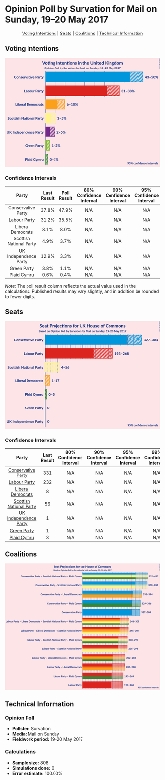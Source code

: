 # Opinion Poll by Survation for Mail on Sunday, 19–20 May 2017

<p align="center"><a href="#voting-intentions">Voting Intentions</a> | <a href="#seats">Seats</a> | <a href="#coalitions">Coalitions</a> | <a href="#technical-information">Technical Information</a></p>

## Voting Intentions

![Graph with voting intentions not yet produced](2017-05-20-Survation.png "Voting Intentions")

### Confidence Intervals

| Party | Last Result | Poll Result | 80% Confidence Interval | 90% Confidence Interval | 95% Confidence Interval | 99% Confidence Interval |
|:-----:|:-----------:|:-----------:|:-----------------------:|:-----------------------:|:-----------------------:|:-----------------------:|
| Conservative Party | 37.8% | 47.9% | N/A |N/A |N/A |N/A |
| Labour Party | 31.2% | 35.5% | N/A |N/A |N/A |N/A |
| Liberal Democrats | 8.1% | 8.0% | N/A |N/A |N/A |N/A |
| Scottish National Party | 4.9% | 3.7% | N/A |N/A |N/A |N/A |
| UK Independence Party | 12.9% | 3.3% | N/A |N/A |N/A |N/A |
| Green Party | 3.8% | 1.1% | N/A |N/A |N/A |N/A |
| Plaid Cymru | 0.6% | 0.4% | N/A |N/A |N/A |N/A |

*Note:* The poll result column reflects the actual value used in the calculations. Published results may vary slightly, and in addition be rounded to fewer digits.

## Seats

![Graph with seats not yet produced](2017-05-20-Survation-seats.png "Seats")

### Confidence Intervals

| Party | Last Result | 80% Confidence Interval | 90% Confidence Interval | 95% Confidence Interval | 99% Confidence Interval |
|:-----:|:-----------:|:-----------------------:|:-----------------------:|:-----------------------:|:-----------------------:|
| <a href="#conservative-party">Conservative Party</a> | 331 | N/A |N/A |N/A |N/A |
| <a href="#labour-party">Labour Party</a> | 232 | N/A |N/A |N/A |N/A |
| <a href="#liberal-democrats">Liberal Democrats</a> | 8 | N/A |N/A |N/A |N/A |
| <a href="#scottish-national-party">Scottish National Party</a> | 56 | N/A |N/A |N/A |N/A |
| <a href="#uk-independence-party">UK Independence Party</a> | 1 | N/A |N/A |N/A |N/A |
| <a href="#green-party">Green Party</a> | 1 | N/A |N/A |N/A |N/A |
| <a href="#plaid-cymru">Plaid Cymru</a> | 3 | N/A |N/A |N/A |N/A |


## Coalitions

![Graph with coalitions seats not yet produced](2017-05-20-Survation-coalitions-seats.png "Coalitions Seats")

## Technical Information

### Opinion Poll

+ **Pollster:** Survation
+ **Media:** Mail on Sunday
+ **Fieldwork period:** 19–20 May 2017

### Calculations

+ **Sample size:** 808
+ **Simulations done:** 0
+ **Error estimate:** 100.00%

